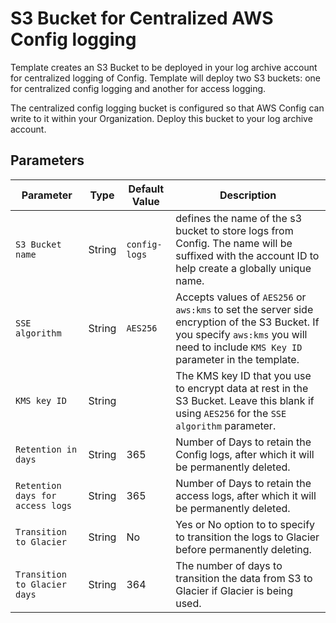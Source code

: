 # S3 Bucket for Centralized AWS Config logging

Template creates an S3 Bucket to be deployed in your log archive account for centralized logging of Config. Template will deploy two S3 buckets: one for centralized config logging and another for access logging.

The centralized config logging bucket is configured so that AWS Config can write to it within your Organization. Deploy this bucket to your log archive account.

## Parameters

| Parameter | Type | Default Value | Description |
| --------- | ---- | ------------- | ----------- |
| `S3 Bucket name` | String | `config-logs` | defines the name of the s3 bucket to store logs from Config. The name will be suffixed with the account ID to help create a globally unique name. |
| `SSE algorithm` | String |  `AES256` | Accepts values of `AES256` or `aws:kms` to set the server side encryption of the S3 Bucket. If you specify `aws:kms` you will need to include  `KMS Key ID` parameter in the template. |
| `KMS key ID` | String |  | The KMS key ID that you use to encrypt data at rest in the S3 Bucket. Leave this blank if using `AES256` for the `SSE algorithm` parameter. |
| `Retention in days` | String | 365  | Number of Days to retain the Config logs, after which it will be permanently deleted. |
| `Retention days for access logs` | String | 365 | Number of Days to retain the access logs, after which it will be permanently deleted. |
| `Transition to Glacier` | String | No | Yes or No option to to specify to transition the logs to Glacier before permanently deleting. |
| `Transition to Glacier days` | String | 364 | The number of days to transition the data from S3 to Glacier if Glacier is being used. |
